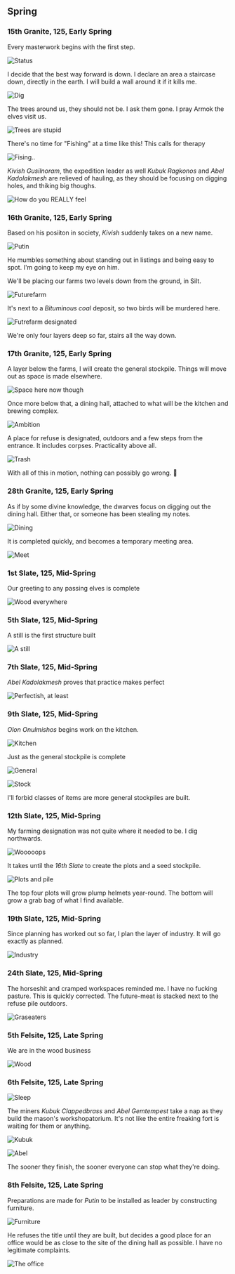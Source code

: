 Spring
------

### 15th Granite, 125, Early Spring

Every masterwork begins with the first step.

![Status](http://f.cl.ly/items/251p0u1D2X0b061u1K1k/Image%202014-08-07%20at%208.49.18%20PM.png)

I decide that the best way forward is down. I declare an area a staircase down, directly in the earth.
I will build a wall around it if it kills me.

![Dig](http://pixxx.wtf.cat/image/0p0j2N2O2m10/Image%202014-08-07%20at%2010.47.41%20PM.png)

The trees around us, they should not be. I ask them gone. I pray Armok the elves visit us.

![Trees are stupid](http://pixxx.wtf.cat/image/1L0s1n3I3M3I/Image%202014-08-07%20at%2010.50.31%20PM.png)

There's no time for "Fishing" at a time like this! This calls for therapy

![Fising..](http://pixxx.wtf.cat/image/0E1p3i213M35/Image%202014-08-07%20at%2010.51.56%20PM.png)

*Kivish Gusilnoram*, the expedition leader as well *Kubuk Ragkonos* and *Abel Kadolakmesh* are
relieved of hauling, as they should be focusing on digging holes, and thiking big thoughs.

![How do you REALLY feel](http://pixxx.wtf.cat/image/2X3A222n1I3l/Image%202014-08-07%20at%2010.55.01%20PM.png)

### 16th Granite, 125, Early Spring

Based on his posiiton in society, *Kivish* suddenly takes on a new name.

![Putin](http://pixxx.wtf.cat/image/1U3M2C0M2E09/Image%202014-08-07%20at%2011.00.09%20PM.png)

He mumbles something about standing out in listings and being easy to spot. I'm going to keep my eye on him.

We'll be placing our farms two levels down from the ground, in Silt.

![Futurefarm](http://pixxx.wtf.cat/image/3n293h302c1k/Image%202014-08-07%20at%2011.01.22%20PM.png)

It's next to a *Bituminous coal* deposit, so two birds will be murdered here.

![Futrefarm designated](http://pixxx.wtf.cat/image/020w2D2v2o3B/Image%202014-08-07%20at%2011.06.37%20PM.png)

We're only four layers deep so far, stairs all the way down.

### 17th Granite, 125, Early Spring

A layer below the farms, I will create the general stockpile. Things will move out as space is made elsewhere.

![Space here now though](http://pixxx.wtf.cat/image/3X363F122n0Q/Image%202014-08-07%20at%2011.07.25%20PM.png)

Once more below that, a dining hall, attached to what will be the kitchen and brewing complex.

![Ambition](http://pixxx.wtf.cat/image/0J3R172A0v3b/Image%202014-08-07%20at%2011.11.41%20PM.png)

A place for refuse is designated, outdoors and a few steps from the entrance. It includes corpses. Practicality
above all.

![Trash](http://pixxx.wtf.cat/image/0H3R1I450f0J/Image%202014-08-07%20at%2011.08.52%20PM.png)

With all of this in motion, nothing can possibly go wrong. :beers:

### 28th Granite, 125, Early Spring

As if by some divine knowledge, the dwarves focus on digging out the dining hall. Either that, or someone has
been stealing my notes.

![Dining](http://pixxx.wtf.cat/image/0R0t3i1K0Q3s/Image%202014-08-07%20at%2011.17.16%20PM.png)

It is completed quickly, and becomes a temporary meeting area.

![Meet](http://pixxx.wtf.cat/image/3f2L022N1q0g/Image%202014-08-07%20at%2011.18.26%20PM.png)

### 1st Slate, 125, Mid-Spring

Our greeting to any passing elves is complete

![Wood everywhere](http://pixxx.wtf.cat/image/1N2O1R1Z3O11/Image%202014-08-07%20at%2011.19.38%20PM.png)

### 5th Slate, 125, Mid-Spring

A still is the first structure built

![A still](http://pixxx.wtf.cat/image/0u1m2X2A0s2q/Image%202014-08-07%20at%2011.22.16%20PM.png)

### 7th Slate, 125, Mid-Spring

*Abel Kadolakmesh* proves that practice makes perfect

![Perfectish, at least](http://pixxx.wtf.cat/image/1N1j3u0e1d0h/Image%202014-08-07%20at%2011.23.38%20PM.png)

### 9th Slate, 125, Mid-Spring

*Olon Onulmishos* begins work on the kitchen.

![Kitchen](http://pixxx.wtf.cat/image/1Y2C2v173n47/Image%202014-08-07%20at%2011.26.18%20PM.png)

Just as the general stockpile is complete

![General](http://pixxx.wtf.cat/image/0E273j060R2v/Image%202014-08-07%20at%2011.28.31%20PM.png)

![Stock](http://pixxx.wtf.cat/image/1O0z1q3A0h2L/Image%202014-08-07%20at%2011.29.02%20PM.png)

I'll forbid classes of items are more general stockpiles are built.

### 12th Slate, 125, Mid-Spring

My farming designation was not quite where it needed to be. I dig northwards.

![Wooooops](http://pixxx.wtf.cat/image/0K0t3t451b1A/Image%202014-08-07%20at%2011.31.05%20PM.png)

It takes until the *16th Slate* to create the plots and a seed stockpile.

![Plots and pile](http://pixxx.wtf.cat/image/1S3F2s3Y401n/Image%202014-08-07%20at%2011.36.48%20PM.png)

The top four plots will grow plump helmets year-round. The bottom will grow a grab bag of what I find available.

### 19th Slate, 125, Mid-Spring

Since planning has worked out so far, I plan the layer of industry. It will go exactly as planned.

![Industry](http://pixxx.wtf.cat/image/2w1Y1n1Q1r0W/2014-08-07%20at%2011.43%20PM.png)

### 24th Slate, 125, Mid-Spring

The horseshit and cramped workspaces reminded me. I have no fucking pasture. This is quickly corrected.
The future-meat is stacked next to the refuse pile outdoors.

![Graseaters](http://pixxx.wtf.cat/image/1i3p3406411j/Image%202014-08-07%20at%2011.49.14%20PM.png)

### 5th Felsite, 125, Late Spring

We are in the wood business

![Wood](http://pixxx.wtf.cat/image/2F2I2T0Y0L09/Image%202014-08-07%20at%2011.54.06%20PM.png)

### 6th Felsite, 125, Late Spring

![Sleep](http://f.cl.ly/items/1w1K372r2k2t2J461b0g/Image%202014-08-07%20at%2011.55.20%20PM.png)

The miners *Kubuk Clappedbrass* and *Abel Gemtempest* take a nap as they build the mason's workshopatorium. It's not like the entire
freaking fort is waiting for them or anything.

![Kubuk](http://pixxx.wtf.cat/image/3g0p1e2L1x2b/Image%202014-08-07%20at%2011.57.24%20PM.png)

![Abel](http://pixxx.wtf.cat/image/1S3e0i2N2t2M/Image%202014-08-07%20at%2011.58.02%20PM.png)

The sooner they finish, the sooner everyone can stop what they're doing.

### 8th Felsite, 125, Late Spring

Preparations are made for *Putin* to be installed as leader by constructing furniture.

![Furniture](http://f.cl.ly/items/0B1N373H2W441Q0S100Y/Image%202014-08-08%20at%2012.03.38%20AM.png)

He refuses the title until they are built, but decides a good place for an office would be as close to
the site of the dining hall as possible. I have no legitimate complaints.

![The office](http://pixxx.wtf.cat/image/2E0J0H3t2R41/Image%202014-08-08%20at%2012.06.09%20AM.png)
